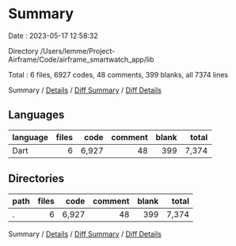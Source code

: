 # Summary

Date : 2023-05-17 12:58:32

Directory /Users/lemme/Project-Airframe/Code/airframe_smartwatch_app/lib

Total : 6 files,  6927 codes, 48 comments, 399 blanks, all 7374 lines

Summary / [Details](details.md) / [Diff Summary](diff.md) / [Diff Details](diff-details.md)

## Languages
| language | files | code | comment | blank | total |
| :--- | ---: | ---: | ---: | ---: | ---: |
| Dart | 6 | 6,927 | 48 | 399 | 7,374 |

## Directories
| path | files | code | comment | blank | total |
| :--- | ---: | ---: | ---: | ---: | ---: |
| . | 6 | 6,927 | 48 | 399 | 7,374 |

Summary / [Details](details.md) / [Diff Summary](diff.md) / [Diff Details](diff-details.md)